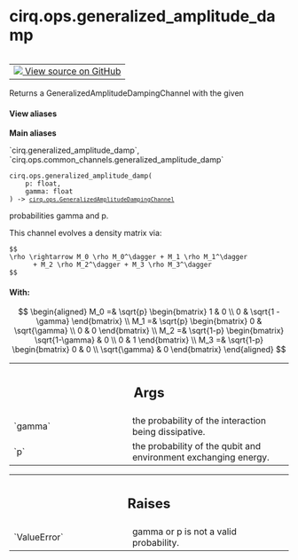 <div itemscope itemtype="http://developers.google.com/ReferenceObject">
<meta itemprop="name" content="cirq.ops.generalized_amplitude_damp" />
<meta itemprop="path" content="Stable" />
</div>

# cirq.ops.generalized_amplitude_damp

<!-- Insert buttons and diff -->

<table class="tfo-notebook-buttons tfo-api" align="left">

<td>
  <a target="_blank" href="https://github.com/quantumlib/cirq/tree/master/cirq/ops/common_channels.py">
    <img src="https://www.tensorflow.org/images/GitHub-Mark-32px.png" />
    View source on GitHub
  </a>
</td>
</table>



Returns a GeneralizedAmplitudeDampingChannel with the given

<section class="expandable">
  <h4 class="showalways">View aliases</h4>
  <p>
<b>Main aliases</b>
<p>`cirq.generalized_amplitude_damp`, `cirq.ops.common_channels.generalized_amplitude_damp`</p>
</p>
</section>

<pre class="devsite-click-to-copy prettyprint lang-py tfo-signature-link">
<code>cirq.ops.generalized_amplitude_damp(
    p: float,
    gamma: float
) -> <a href="../../cirq/ops/GeneralizedAmplitudeDampingChannel.md"><code>cirq.ops.GeneralizedAmplitudeDampingChannel</code></a>
</code></pre>



<!-- Placeholder for "Used in" -->
probabilities gamma and p.

This channel evolves a density matrix via:

    $$
    \rho \rightarrow M_0 \rho M_0^\dagger + M_1 \rho M_1^\dagger
          + M_2 \rho M_2^\dagger + M_3 \rho M_3^\dagger
    $$

#### With:


$$
\begin{aligned}
M_0 =& \sqrt{p} \begin{bmatrix}
                    1 & 0  \\
                    0 & \sqrt{1 - \gamma}
               \end{bmatrix}
\\
M_1 =& \sqrt{p} \begin{bmatrix}
                    0 & \sqrt{\gamma} \\
                    0 & 0
               \end{bmatrix}
\\
M_2 =& \sqrt{1-p} \begin{bmatrix}
                    \sqrt{1-\gamma} & 0 \\
                     0 & 1
                  \end{bmatrix}
\\
M_3 =& \sqrt{1-p} \begin{bmatrix}
                     0 & 0 \\
                     \sqrt{\gamma} & 0
                 \end{bmatrix}
\end{aligned}
$$



<!-- Tabular view -->
 <table class="responsive fixed orange">
<colgroup><col width="214px"><col></colgroup>
<tr><th colspan="2"><h2 class="add-link">Args</h2></th></tr>

<tr>
<td>
`gamma`
</td>
<td>
the probability of the interaction being dissipative.
</td>
</tr><tr>
<td>
`p`
</td>
<td>
the probability of the qubit and environment exchanging energy.
</td>
</tr>
</table>



<!-- Tabular view -->
 <table class="responsive fixed orange">
<colgroup><col width="214px"><col></colgroup>
<tr><th colspan="2"><h2 class="add-link">Raises</h2></th></tr>

<tr>
<td>
`ValueError`
</td>
<td>
gamma or p is not a valid probability.
</td>
</tr>
</table>

